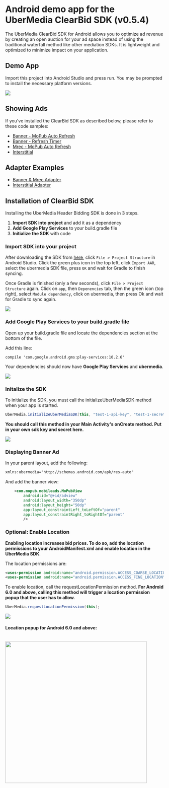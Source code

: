 # Android demo app for the UberMedia ClearBid SDK (v0.5.4)

The UberMedia ClearBid SDK for Android allows you to optimize ad revenue by creating an open auction for your ad space instead of using the traditional waterfall method like other mediation SDKs. It is lightweight and optimized to minimize impact on your application.


## Demo App

Import this project into Android Studio and press run. You may be prompted to install the necessary platform versions.

![](https://raw.githubusercontent.com/cintric/ubermedia-sdk-android-demo/MoPub-Adapter/doc_assets/test-app.png)

## Showing Ads

If you've installed the ClearBid SDK as described below, please refer to these code samples:

- [Banner - MoPub Auto Refresh](https://github.com/cintric/ubermedia-sdk-android-demo/blob/MoPub-Adapter/app/src/main/java/ubermedia/com/headerbiddingdemo/BannerAutoRefreshActivity.java)
- [Banner - Refresh Timer](https://github.com/cintric/ubermedia-sdk-android-demo/blob/MoPub-Adapter/app/src/main/java/ubermedia/com/headerbiddingdemo/BannerRefreshTimerActivity.java)
- [Mrec - MoPub Auto Refresh](https://github.com/cintric/ubermedia-sdk-android-demo/blob/MoPub-Adapter/app/src/main/java/ubermedia/com/headerbiddingdemo/MrecAutoRefresh.java)
- [Interstitial](https://github.com/cintric/ubermedia-sdk-android-demo/blob/MoPub-Adapter/app/src/main/java/ubermedia/com/headerbiddingdemo/InterstitialActivity.java)

## Adapter Examples

- [Banner & Mrec Adapter](https://github.com/cintric/ubermedia-sdk-android-demo/blob/MoPub-Adapter/app/src/main/java/com/ubermedia/MoPubAdapter.java)
- [Interstitial Adapter](https://github.com/cintric/ubermedia-sdk-android-demo/blob/MoPub-Adapter/app/src/main/java/com/ubermedia/MoPubInterstitialAdapter.java)

## Installation of ClearBid SDK

Installing the UberMedia Header Bidding SDK is done in 3 steps.

1. **Import SDK into project** and add it as a dependency
2. **Add Google Play Services** to your build.gradle file
3. **Initialize the SDK** with code

### Import SDK into your project

After downloading the SDK from [here](https://github.com/cintric/ubermedia-sdk-android-demo/blob/master/ubermedia/ubermedia.aar), click `File > Project Structure` in Android Studio. Click the green plus icon in the top left, click `Import AAR`, select the ubermedia SDK file, press `OK` and wait for Gradle to finish syncing.

Once Gradle is finished (only a few seconds), click `File > Project Structure` again. Click on `app`, then `Depenencies` tab, then the green icon (top right), select `Module dependency`, click on ubermedia, then press Ok and wait for Gradle to sync again.

![](https://raw.githubusercontent.com/cintric/ubermedia-sdk-android-demo/master/doc_assets/import-module.gif)

### Add Google Play Services to your build.gradle file

Open up your build.gradle file and locate the dependencies section at the bottom of the file.

Add this line:

```
compile 'com.google.android.gms:play-services:10.2.6'
```

Your dependencies should now have **Google Play Services** and **ubermedia**.

![](https://raw.githubusercontent.com/cintric/ubermedia-sdk-android-demo/master/doc_assets/build-gradle.png)

### Initalize the SDK

To initialize the SDK, you must call the initializeUberMediaSDK method when your app is started.

```java
UberMedia.initializeUberMediaSDK(this, "test-1-api-key", "test-1-secret-key");
```

**You should call this method in your Main Activity's onCreate method.
Put in your own sdk key and secret here.**

![](https://raw.githubusercontent.com/cintric/ubermedia-sdk-android-demo/master/doc_assets/sdk-init.png)

### Displaying Banner Ad

In your parent layout, add the following:

```xml
xmlns:ubermedia="http://schemas.android.com/apk/res-auto"
```

And add the banner view:

```xml
    <com.mopub.mobileads.MoPubView
        android:id="@+id/adview"
        android:layout_width="350dp"
        android:layout_height="50dp"
        app:layout_constraintLeft_toLeftOf="parent"
        app:layout_constraintRight_toRightOf="parent"
        />
```

### Optional: Enable Location

**Enabling location increases bid prices. To do so, add the location permissions to your AndroidManifest.xml and enable location in the UberMedia SDK**.

The location permissions are:

```xml
<uses-permission android:name="android.permission.ACCESS_COARSE_LOCATION" />
<uses-permission android:name="android.permission.ACCESS_FINE_LOCATION" />
```

To enable location, call the requestLocationPermission method. **For Android 6.0 and above, calling this method will trigger a location permission popup that the user has to allow.** 

```java
UberMedia.requestLocationPermission(this);
```

![](https://raw.githubusercontent.com/cintric/ubermedia-sdk-android-demo/master/doc_assets/request-location.png)

#### Location popup for Android 6.0 and above:

<br />
<img src="https://raw.githubusercontent.com/cintric/ubermedia-sdk-android-demo/master/doc_assets/location-popup.png" width="450" />
